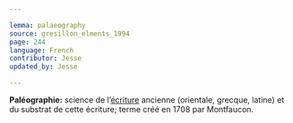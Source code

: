 ```yaml
---

lemma: palaeography
source: gresillon_elments_1994
page: 244
language: French
contributor: Jesse
updated_by: Jesse

---
```

**Paléographie:** science de l’[écriture](writingProcess.html) ancienne (orientale, grecque, latine) et du substrat de cette écriture; terme créé en 1708 par Montfaucon.
